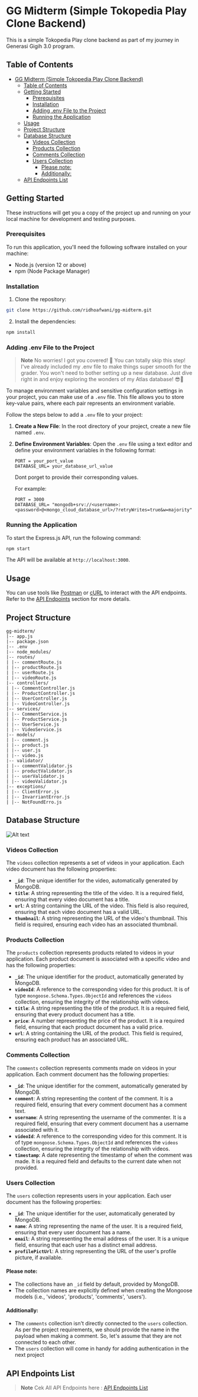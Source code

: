 # GG Midterm (Simple Tokopedia Play Clone Backend)

This is a simple Tokopedia Play clone backend as part of my journey in Generasi Gigih 3.0 program.

## Table of Contents

- [GG Midterm (Simple Tokopedia Play Clone Backend)](#gg-midterm-simple-tokopedia-play-clone-backend)
  - [Table of Contents](#table-of-contents)
  - [Getting Started](#getting-started)
    - [Prerequisites](#prerequisites)
    - [Installation](#installation)
    - [Adding .env File to the Project](#adding-env-file-to-the-project)
    - [Running the Application](#running-the-application)
  - [Usage](#usage)
  - [Project Structure](#project-structure)
  - [Database Structure](#database-structure)
    - [Videos Collection](#videos-collection)
    - [Products Collection](#products-collection)
    - [Comments Collection](#comments-collection)
    - [Users Collection](#users-collection)
      - [Please note:](#please-note)
      - [Additionally:](#additionally)
  - [API Endpoints List](#api-endpoints-list)

## Getting Started

These instructions will get you a copy of the project up and running on your local machine for development and testing purposes.

### Prerequisites

To run this application, you'll need the following software installed on your machine:

- Node.js (version 12 or above)
- npm (Node Package Manager)

### Installation

1. Clone the repository:

```bash
git clone https://github.com/ridhoafwani/gg-midterm.git
```

2. Install the dependencies:

```bash
npm install
```

### Adding .env File to the Project

> **Note**
> No worries! I got you covered! 🌟 You can totally skip this step! I've already included my .env file to make things super smooth for the grader. You won't need to bother setting up a new database. Just dive right in and enjoy exploring the wonders of my Atlas database! 😎🚀

To manage environment variables and sensitive configuration settings in your project, you can make use of a `.env` file. This file allows you to store key-value pairs, where each pair represents an environment variable.

Follow the steps below to add a `.env` file to your project:

1. **Create a New File**: In the root directory of your project, create a new file named `.env`.

2. **Define Environment Variables**: Open the `.env` file using a text editor and define your environment variables in the following format:

   ```plaintext
   PORT = your_port_value
   DATABASE_URL= your_database_url_value
   ```

   Dont porget to provide their corresponding values.

   For example:

   ```plaintext
   PORT = 3000
   DATABASE_URL= "mongodb+srv://<username>:<password>@<mongo_cloud_database_url>/?retryWrites=true&w=majority"
   ```

### Running the Application

To start the Express.js API, run the following command:

```bash
npm start
```

The API will be available at `http://localhost:3000`.

## Usage

You can use tools like [Postman](https://www.postman.com/) or [cURL](https://curl.se/) to interact with the API endpoints. Refer to the [API Endpoints](#api-endpoints) section for more details.

## Project Structure

```plaintext
gg-midterm/
|-- app.js
|-- package.json
|-- .env
|-- node_modules/
|-- routes/
| |-- commentRoute.js
| |-- productRoute.js
| |-- userRoute.js
| |-- videoRoute.js
|-- controllers/
| |-- CommentController.js
| |-- ProductController.js
| |-- UserController.js
| |-- VideoController.js
|-- services/
| |-- CommentService.js
| |-- ProductService.js
| |-- UserService.js
| |-- VideoService.js
|-- models/
| |-- comment.js
| |-- product.js
| |-- user.js
| |-- video.js
|-- validator/
| |-- commentValidator.js
| |-- productValidator.js
| |-- userValidator.js
| |-- videoValidator.js
|-- exceptions/
| |-- ClientError.js
| |-- InvarriantError.js
| |-- NotFoundErro.js
```

## Database Structure

![Alt text](<readme_asset/database design.png>)

### Videos Collection

The `videos` collection represents a set of videos in your application. Each video document has the following properties:

- **`_id`**: The unique identifier for the video, automatically generated by MongoDB.
- **`title`**: A string representing the title of the video. It is a required field, ensuring that every video document has a title.
- **`url`**: A string containing the URL of the video. This field is also required, ensuring that each video document has a valid URL.
- **`thumbnail`**: A string representing the URL of the video's thumbnail. This field is required, ensuring each video has an associated thumbnail.

### Products Collection

The `products` collection represents products related to videos in your application. Each product document is associated with a specific video and has the following properties:

- **`_id`**: The unique identifier for the product, automatically generated by MongoDB.
- **`videoId`**: A reference to the corresponding video for this product. It is of type `mongoose.Schema.Types.ObjectId` and references the `videos` collection, ensuring the integrity of the relationship with videos.
- **`title`**: A string representing the title of the product. It is a required field, ensuring that every product document has a title.
- **`price`**: A number representing the price of the product. It is a required field, ensuring that each product document has a valid price.
- **`url`**: A string containing the URL of the product. This field is required, ensuring each product has an associated URL.

### Comments Collection

The `comments` collection represents comments made on videos in your application. Each comment document has the following properties:

- **`_id`**: The unique identifier for the comment, automatically generated by MongoDB.
- **`comment`**: A string representing the content of the comment. It is a required field, ensuring that every comment document has a comment text.
- **`username`**: A string representing the username of the commenter. It is a required field, ensuring that every comment document has a username associated with it.
- **`videoId`**: A reference to the corresponding video for this comment. It is of type `mongoose.Schema.Types.ObjectId` and references the `videos` collection, ensuring the integrity of the relationship with videos.
- **`timestamp`**: A date representing the timestamp of when the comment was made. It is a required field and defaults to the current date when not provided.

### Users Collection

The `users` collection represents users in your application. Each user document has the following properties:

- **`_id`**: The unique identifier for the user, automatically generated by MongoDB.
- **`name`**: A string representing the name of the user. It is a required field, ensuring that every user document has a name.
- **`email`**: A string representing the email address of the user. It is a unique field, ensuring that each user has a distinct email address.
- **`profilePictUrl`**: A string representing the URL of the user's profile picture, if available.

#### Please note:

- The collections have an `_id` field by default, provided by MongoDB.
- The collection names are explicitly defined when creating the Mongoose models (i.e., 'videos', 'products', 'comments', 'users').

#### Additionally:

- The `comments` collection isn't directly connected to the `users` collection. As per the project requirements, we should provide the name in the payload when making a comment. So, let's assume that they are not connected to each other.
- The `users` collection will come in handy for adding authentication in the next project

## API Endpoints List

> **Note**
> Cek All API Endpoints here : [API Endpoints List](APIEndpointsList.md)
